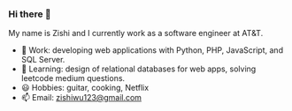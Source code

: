 ### Hi there 👋

My name is Zishi and I currently work as a software engineer at AT&T.

- 🔭 Work: developing web applications with Python, PHP, JavaScript, and SQL Server.
- 📖 Learning: design of relational databases for web apps, solving leetcode medium questions.
- 😃 Hobbies: guitar, cooking, Netflix
- 📫 Email: zishiwu123@gmail.com
